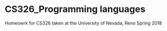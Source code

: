 # CS326_Programming languages 
Homeowrk for CS326 taken at the University of Nevada, Reno Spring 2018

